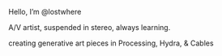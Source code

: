 Hello, I’m @lostwhere

A/V artist, suspended in stereo, always learning.

creating generative art pieces in Processing, Hydra, & Cables
